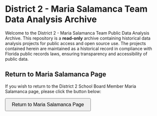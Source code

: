 # District 2 - Maria Salamanca Team Data Analysis Archive

Welcome to the District 2 - Maria Salamanca Team Public Data Analysis Archive. This repository is a **read-only** archive containing historical data analysis projects for public access and open source use. The projects contained herein are maintained as a historical record in compliance with Florida public records laws, ensuring transparency and accessibility of public data.

## Return to Maria Salamanca Page

If you wish to return to the District 2 School Board Member Maria Salamanca page, please click the button below:

<a href="https://www.ocps.net/departments/school_board_services/school_board_members/district_2_-_maria_salamanca" target="_blank">
  <button style="padding: 10px 20px; font-size: 16px; cursor: pointer;">Return to Maria Salamanca Page</button>
</a>

